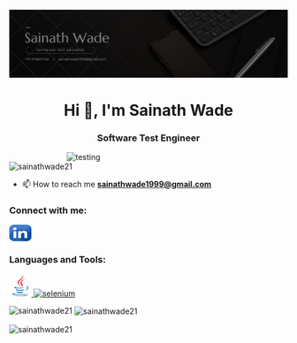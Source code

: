 ![logo](https://github.com/sainathwade21/sainathwade21/blob/main/Screenshot%20(8).png)
<h1 align="center">Hi 👋, I'm Sainath Wade</h1>
<h3 align="center">Software Test Engineer</h3>

<img align="right" alt="testing" width="400" src="https://miro.medium.com/v2/resize:fit:720/format:webp/1*oUAAR9fnsmpstFhqmZZ55g.gif">

<p align="left"> <img src="https://komarev.com/ghpvc/?username=sainathwade21&label=Profile%20views&color=0e75b6&style=flat" alt="sainathwade21" /> </p>

- 📫 How to reach me **sainathwade1999@gmail.com**

<h3 align="left">Connect with me:</h3>
<p align="left">
<a href="www.linkedin.com/in/sainathwade-tester" target="blank"><img align="center" src="https://github.com/sainathwade21/sainathwade21/blob/main/download.png" alt="link" height="30" width="40"></a>

</p>

<h3 align="left">Languages and Tools:</h3>
<p align="left"> <a href="https://www.java.com" target="_blank" rel="noreferrer"> <img src="https://raw.githubusercontent.com/devicons/devicon/master/icons/java/java-original.svg" alt="java" width="40" height="40"/> </a> <a href="https://www.selenium.dev" target="_blank" rel="noreferrer"> <img src="https://raw.githubusercontent.com/detain/svg-logos/780f25886640cef088af994181646db2f6b1a3f8/svg/selenium-logo.svg" alt="selenium" width="40" height="40"/> </a> </p>

<p><img align="left" src="https://github-readme-stats.vercel.app/api/top-langs?username=sainathwade21&show_icons=true&locale=en&layout=compact" alt="sainathwade21" /></p>

<p>&nbsp;<img align="center" src="https://github-readme-stats.vercel.app/api?username=sainathwade21&show_icons=true&locale=en" alt="sainathwade21" /></p>

<p><img align="center" src="https://github-readme-streak-stats.herokuapp.com/?user=sainathwade21&" alt="sainathwade21" /></p>
